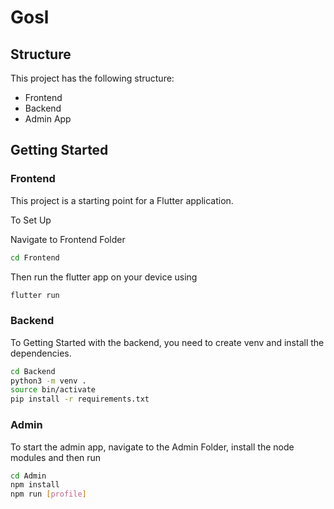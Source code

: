 # Gosl

## Structure

This project has the following structure:
- Frontend
- Backend
- Admin App

## Getting Started

### Frontend

This project is a starting point for a Flutter application.

To Set Up

Navigate to Frontend Folder

```bash
cd Frontend
```

Then run the flutter app on your device using

```bash
flutter run
```

### Backend

To Getting Started with the backend, you need to create venv and install the dependencies.

```bash
cd Backend
python3 -m venv .
source bin/activate
pip install -r requirements.txt
```

### Admin

To start the admin app, navigate to the Admin Folder, install the node modules and then run

```bash
cd Admin
npm install
npm run [profile]
```
